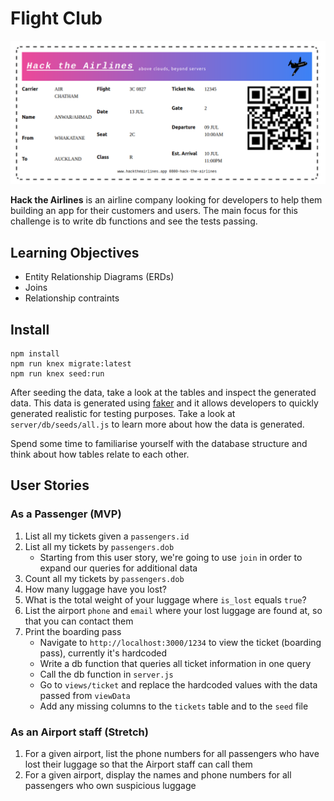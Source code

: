 # Flight Club

![boarding-pass](/reference-imgs/boarding-pass.png)

**Hack the Airlines** is an airline company looking for developers to help them building an app for their customers and users. The main focus for this challenge is to write db functions and see the tests passing.

## Learning Objectives

- Entity Relationship Diagrams (ERDs)
- Joins
- Relationship contraints

## Install

```
npm install
npm run knex migrate:latest
npm run knex seed:run
```

After seeding the data, take a look at the tables and inspect the generated data. This data is generated using [faker](https://fakerjs.dev/) and it allows developers to quickly generated realistic for testing purposes. Take a look at `server/db/seeds/all.js` to learn more about how the data is generated.

Spend some time to familiarise yourself with the database structure and think about how tables relate to each other.

## User Stories

### As a Passenger (MVP)

1. List all my tickets given a `passengers.id`
1. List all my tickets by `passengers.dob`
   - Starting from this user story, we're going to use `join` in order to expand our queries for additional data
1. Count all my tickets by `passengers.dob`
1. How many luggage have you lost?
1. What is the total weight of your luggage where `is_lost` equals `true`?
1. List the airport `phone` and `email` where your lost luggage are found at, so that you can contact them
1. Print the boarding pass
   - Navigate to `http://localhost:3000/1234` to view the ticket (boarding pass), currently it's hardcoded
   - Write a db function that queries all ticket information in one query
   - Call the db function in `server.js`
   - Go to `views/ticket` and replace the hardcoded values with the data passed from `viewData`
   - Add any missing columns to the `tickets` table and to the `seed` file

### As an Airport staff (Stretch)

1. For a given airport, list the phone numbers for all passengers who have lost their luggage so that the Airport staff can call them
1. For a given airport, display the names and phone numbers for all passengers who own suspicious luggage
